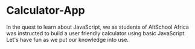 # Calculator-App
In the quest to learn about JavaScript, we as students of AltSchool Africa was instructed to build a user friendly calculator using basic JavaScript. Let's have fun as we put our knowledge into use.
